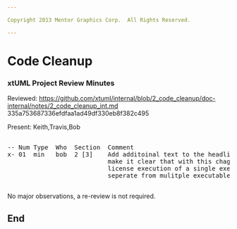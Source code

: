 ```yaml
---

Copyright 2013 Mentor Graphics Corp.  All Rights Reserved.

---
```


# Code Cleanup
### xtUML Project Review Minutes

Reviewed:  https://github.com/xtuml/internal/blob/2_code_cleanup/doc-internal/notes/2_code_cleanup_int.md
           335a753687336efdfaa1ad49df330eb8f382c495

Present:  Keith,Travis,Bob

<pre>

-- Num Type  Who  Section  Comment
x- 01  min   bob  2 [3]    Add additoinal text to the headline of this issue to
                           make it clear that with this chage we no longer 
						   license execution of a single executable element 
						   seperate from mulitple executable elements.

</pre>
   
No major observations, a re-review is not required.


End
---
